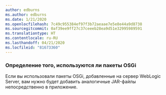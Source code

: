 ```yaml
---
author: edburns
ms.author: edburns
ms.date: 1/21/2020
ms.openlocfilehash: 7c49c955384ef97f3b72aeaae7e5e8e44a9d8738
ms.sourcegitcommit: 0af39ee9ff27c37ceeeb28ea9d51e32995989591
ms.translationtype: HT
ms.contentlocale: ru-RU
ms.lasthandoff: 04/21/2020
ms.locfileid: "81673360"
---
```

### <a name="determine-whether-osgi-bundles-are-used"></a>Определение того, используются ли пакеты OSGi

Если вы использовали пакеты OSGi, добавленные на сервер WebLogic Server, вам нужно будет добавить аналогичные JAR-файлы непосредственно в приложение.

